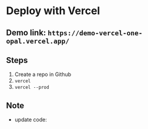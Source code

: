 # Deploy with Vercel

## Demo link: `https://demo-vercel-one-opal.vercel.app/`

## Steps

1. Create a repo in Github
2. `vercel`
3. `vercel --prod`

## Note

- update code:
